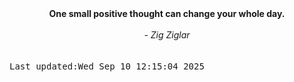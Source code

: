 
<div align="center"><b><span>One small positive thought can change your whole day.</span></b><br><br><i> - Zig Ziglar</i></div>
<br><br><kbd>Last updated:Wed Sep 10 12:15:04 2025</kbd>